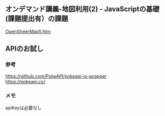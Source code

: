 ## オンデマンド講義-地図利用(2) - JavaScriptの基礎(課題提出有）の課題
[OpenStreerMap5.htm](https://github.com/k8m-git/programinng-class/blob/master/OpenStreerMap5.htm)


## APIのお試し

### 参考
https://github.com/PokeAPI/pokeapi-js-wrapper  
https://pokeapi.co/

### メモ
apiKeyは必要なし
